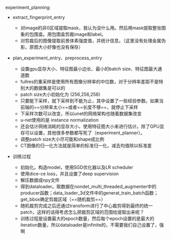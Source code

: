 experiment_planning:

- extract_fingerprint_entry

  - 对image的非0区域提取mask，我认为没什么用。然后用mask提取整张图象的包围盒。用包围盒剪裁image和label。
  - 对剪裁后的图像提取前景体素强度值，并统计信息。（这里没有处理金属伪影，原图大小好像也没有保存）

- plan_experiment_entry、preprocess_entry

  - 设置gpu显存大小、特征图最小边长、最小的batch size、特征图最大通道数
  - fullres的重采样是使用所有图像分辨率的中位数，对于分辨率差距不是特别大的数据集是可以的
  - patch size大小初始化为 (256,256,256)
  - 只要能下采样，就下采样到不能为止，其中设置了一些经验参数。如果当前轴的==分辨率太小==或者==长度不够==，就停止下采样
  - 下采样次数可以改变，所以unet的网络架构也随着数据集改变
  - u-net使用的是 instance normalization
  - 还会估计网络消耗的显存大小，使用特征图大小来进行估计。除了GPU显存可以设置，其他很多参数都写死了（experiment_planner）。
  - 调整patch size大小尽可能和shape成比例
  - CT图像的归一化方法就是简单的标准归一化，减去均值除以标准差


- 训练过程

  - 初始化。构造model，使用SGD优化器以及LR scheduler
  - 使用dice-ce loss，并且设置了deep supervision
  - 解压数据成npy文件
  - 得到dataloader。取数据在nondet_multi_threaded_augmenter中的producer函数；data_loader_3d文件中的generat_train_batch函数；get_bbox确定剪裁区域（==随机裁剪==）
  - 随机裁剪完成之后还通过transform进行了中心裁剪得到最终的统一patch，这样的话得考虑怎么把裁剪区域的范围给提取出来呢？
  - 训练过程是设置最大的epoch数量，然后每个epoch设置的是最大的iteration数量，所以dataloader是infinite的，不需要我们自己设置了，强啊